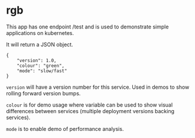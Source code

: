 # rgb
  
This app has one endpoint /test and is used to demonstrate simple applications on kubernetes. 

It will return a JSON object. 
```
{ 
	"version": 1.0, 
	"colour": "green",
	"mode": "slow/fast"
}

```
`version` will have a version number for this service. Used in demos to show rolling forward version bumps.

`colour` is for demo usage where variable can be used to show visual differences between services (multiple deployment versions backing services).

`mode` is to enable demo of performance analysis. 



